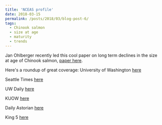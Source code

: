 ```yaml
---
title: 'NCEAS profile'
date: 2018-03-15
permalink: /posts/2018/03/blog-post-6/
tags:
  - Chinook salmon
  - size at age
  - maturity 
  - trends
---
```


Jan Ohlberger recently led this cool paper on long term declines in the size at age of Chinook salmon, [paper here](https://onlinelibrary.wiley.com/doi/full/10.1111/faf.12272).

Here's a roundup of great coverage:
University of Washington [here](https://www.washington.edu/news/2018/02/27/largest-chinook-salmon-disappearing-from-west-coast/)

Seattle Times [here](https://www.seattletimes.com/seattle-news/environment/no-more-kings-of-the-columbia-chinook-salmon-much-smaller-younger-these-days-study-finds/)

UW Daily [here](http://www.dailyuw.com/science/article_539b336e-30a0-11e8-ac93-af520232b02f.html)

KUOW [here](http://kuow.org/post/why-don-t-you-see-people-sized-salmon-anymore)

Daily Astorian [here](http://www.dailyastorian.com/Local_News/20180302/for-king-salmon-a-shrinking-feeling)

King 5 [here](http://www.king5.com/article/news/local/king-salmon-are-shrinking-and-orcas-are-partly-to-blame-uw-study-says/281-524174508)
